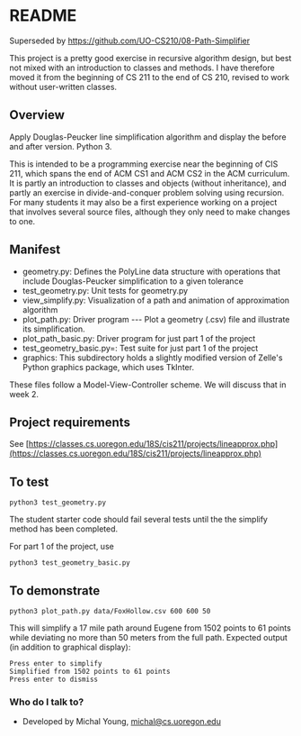 # README

Superseded by https://github.com/UO-CS210/08-Path-Simplifier

This project is a pretty good exercise in recursive algorithm design, but
best not mixed with an introduction to classes and methods.  I have therefore
moved it from the beginning of CS 211 to the end of CS 210, revised
to work without user-written classes. 

## Overview

Apply Douglas-Peucker line simplification algorithm and display 
the before and after version. Python 3. 

This is intended to be a programming exercise near the beginning of 
CIS 211, which spans the end of ACM CS1 and ACM CS2 in the ACM 
curriculum.   It is partly an introduction to classes and objects (without inheritance), and partly an exercise in  divide-and-conquer 
problem solving using recursion.  For many students it may also be a first experience working on a project that involves several source files, although they only need to make changes to one. 

## Manifest

* geometry.py:  Defines the PolyLine data structure with operations
that include Douglas-Peucker simplification to a given tolerance
* test_geometry.py:  Unit tests for geometry.py
* view_simplify.py:  Visualization of a path and animation of
approximation algorithm
* plot_path.py:  Driver program --- Plot a geometry (.csv) file and
illustrate its simplification.
* plot_path_basic.py:  Driver program for just part 1 of the project
* test_geometry_basic.py=: Test suite for just part 1 of the project
* graphics:  This subdirectory holds a slightly modified version of Zelle's Python graphics package, which uses TkInter.  

These files follow a Model-View-Controller scheme.  We will discuss that in week 2. 

## Project requirements

See [https://classes.cs.uoregon.edu/18S/cis211/projects/lineapprox.php](https://classes.cs.uoregon.edu/18S/cis211/projects/lineapprox.php)

## To test

```python3 test_geometry.py```

The student starter code should fail several tests until the the simplify method has been completed.

For part 1 of the project, use 

```python3 test_geometry_basic.py```
 

## To demonstrate

```python3 plot_path.py data/FoxHollow.csv 600 600 50```

This will simplify a 17 mile path around Eugene from 1502 points
to 61 points while deviating no more than 50 meters from the full
path. Expected output (in addition to graphical display): 

```
Press enter to simplify
Simplified from 1502 points to 61 points
Press enter to dismiss
```


### Who do I talk to? ###

* Developed by Michal Young, michal@cs.uoregon.edu
